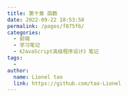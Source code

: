 ```yaml
---
title: 第十章 函数
date: 2022-09-22 18:53:58
permalink: /pages/f875f6/
categories:
  - 前端
  - 学习笔记
  - 《JavaScript高级程序设计》笔记
tags:
  - 
author: 
  name: Lionel tao
  link: https://github.com/tao-Lionel
---
```

